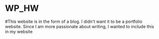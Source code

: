 # WP_HW
#This website is in the form of a blog. I didn't want it to be a portfolio website. Since I am more passionate about writing, I wanted to include this in my website
